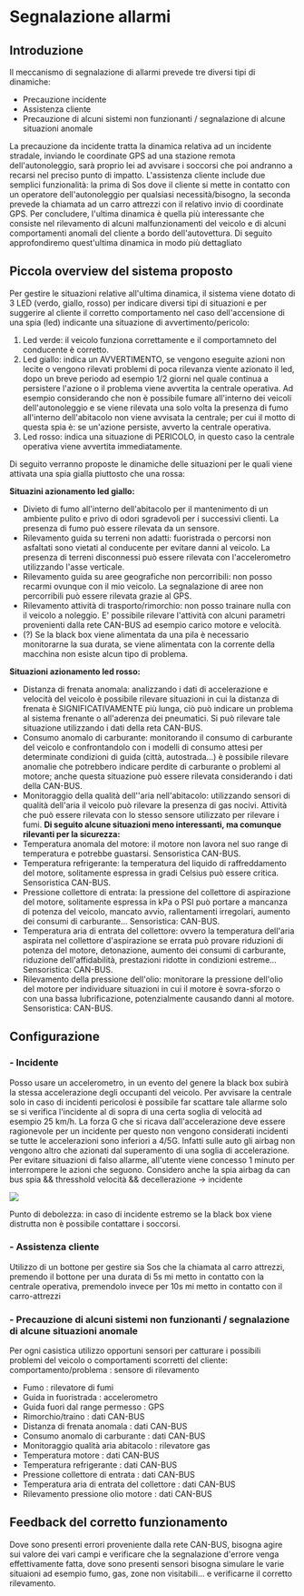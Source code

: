 # Segnalazione allarmi

## Introduzione
Il meccanismo di segnalazione di allarmi prevede tre diversi tipi di dinamiche:
- Precauzione incidente
- Assistenza cliente
- Precauzione di alcuni sistemi non funzionanti / segnalazione di alcune situazioni anomale

La precauzione da incidente tratta la dinamica relativa ad un incidente stradale, inviando le coordinate GPS ad una stazione remota dell'autonoleggio, sarà proprio lei ad avvisare i soccorsi che poi andranno a recarsi nel preciso punto di impatto.
L'assistenza cliente include due semplici funzionalità: la prima di Sos dove il cliente si mette in contatto con un operatore dell'autonoleggio per qualsiasi necessità/bisogno, la seconda prevede la chiamata ad un carro attrezzi con il relativo invio di coordinate GPS.
Per concludere, l'ultima dinamica è quella più interessante che consiste nel rilevamento di alcuni malfunzionamenti del veicolo e di alcuni comportamenti anomali del cliente a bordo dell'autovettura. Di seguito approfondiremo quest'ultima dinamica in modo più dettagliato

## Piccola overview del sistema proposto
Per gestire le situazioni relative all'ultima dinamica, il sistema viene dotato di 3 LED (verdo, giallo, rosso) per indicare diversi tipi di situazioni e per suggerire al cliente il corretto comportamento nel caso dell'accensione di una spia (led) indicante una situazione di avvertimento/pericolo:
1. Led verde: il veicolo funziona correttamente e il comportamneto del conducente è corretto.
2. Led giallo: indica un AVVERTIMENTO, se vengono eseguite azioni non lecite o vengono rilevati problemi di poca rilevanza viente azionato il led, dopo un breve periodo ad esempio 1/2 giorni nel quale continua a persistere l'azione o il problema viene avvertita la centrale operativa. Ad esempio considerando che non è possibile fumare all'interno dei veicoli dell'autonoleggio e se viene rilevata una solo volta la presenza di fumo all'interno dell'abitacolo non viene avvisata la centrale; per cui il motto di questa spia è: se un'azione persiste, avverto la centrale operativa.
3. Led rosso: indica una situazione di PERICOLO, in questo caso la centrale operativa viene avvertita immediatamente.

Di seguito verranno proposte le dinamiche delle situazioni per le quali viene attivata una spia gialla piuttosto che una rossa:

__Situazini azionamento led giallo:__
- Divieto di fumo all'interno dell'abitacolo per il mantenimento di un ambiente pulito e privo di odori sgradevoli per i successivi clienti. La presenza di fumo può essere rilevata da un sensore.
- Rilevamento guida su terreni non adatti: fuoristrada o percorsi non asfaltati sono vietati al conducente per evitare danni al veicolo. La presenza di terreni disconnessi può essere rilevata con l'accelerometro utilizzando l'asse verticale.
- Rilevamento guida su aree geografiche non percorribili: non posso recarmi ovunque con il mio veicolo. La segnalazione di aree non  percorribili può essere rilevata grazie al GPS.
- Rilevamento attività di trasporto/rimorchio: non posso trainare nulla con il veicolo a noleggio. E' possibile rilevare l'attività con alcuni parametri provenienti dalla rete CAN-BUS ad esempio carico motore e velocità.
- (?) Se la black box viene alimentata da una pila è necessario monitorarne la sua durata, se viene alimentata con la corrente della macchina non esiste alcun tipo di problema.

__Situazioni azionamento led rosso:__
- Distanza di frenata anomala: analizzando i dati di accelerazione e velocità del veicolo è possibile rilevare situazioni in cui la distanza di frenata è SIGNIFICATIVAMENTE più lunga, ciò può indicare un problema al sistema frenante o all'aderenza dei pneumatici. Si può rilevare tale situazione utilizzando i dati della reta CAN-BUS.
- Consumo anomalo di carburante: monitorando il consumo di carburante del veicolo e confrontandolo con i modelli di consumo attesi per determinate condizioni di guida (città, autostrada...) è possibile rilevare anomalie che potrebbero indicare perdite di carburante o problemi al motore; anche questa situazione può essere rilevata considerando i dati della CAN-BUS.
- Monitoraggio della qualità dell''aria nell'abitacolo: utilizzando sensori di qualità dell'aria il veicolo può rilevare la presenza di gas nocivi. Attività che può essere rilevata con lo stesso sensore utilizzato per rilevare i fumi.
__Di seguito alcune situazioni meno interessanti, ma comunque rilevanti per la sicurezza:__
- Temperatura anomala del motore: il motore non lavora nel suo range di temperatura e potrebbe guastarsi. Sensoristica CAN-BUS.
- Temperatura refrigerante: la temperatura del liquido di raffreddamento del motore, solitamente espressa in gradi Celsius può essere critica. Sensoristica CAN-BUS.
- Pressione collettore di entrata: la pressione del collettore di aspirazione del motore, solitamente espressa in kPa o PSI può portare a mancanza di potenza del veicolo, mancato avvio, rallentamenti irregolari, aumento dei consumi di carburante...
Sensoristica: CAN-BUS.
- Temperatura aria di entrata del collettore: ovvero la temperatura dell'aria aspirata nel collettore d'aspirazione se errata può provare riduzioni di potenza del motore, detonazione, aumento dei consumi di carburante, riduzione dell'affidabilità, prestazioni ridotte in condizioni estreme...
Sensoristica: CAN-BUS.
- Rilevamento della pressione dell'olio: monitorare la pressione dell'olio del motore per individuare situazioni in cui il motore è sovra-sforzo o con una bassa lubrificazione, potenzialmente causando danni al motore.
Sensoristica: CAN-BUS.

## Configurazione
### - Incidente
Posso usare un accelerometro, in un evento del genere la black box subirà la stessa accelerazione degli occupanti del veicolo. Per avvisare la centrale solo in caso di 
incidenti pericolosi è possibile far scattare tale allarme solo se si verifica l'incidente al di sopra di una certa soglia di velocità ad esempio 25 km/h. La forza G che si ricava dall'accelerazione deve essere ragionevole per un incidente per questo non vengono considerati incidenti se tutte le accelerazioni sono inferiori a 4/5G. Infatti sulle auto gli airbag non vengono altro che azionati dal superamento di una soglia di accelerazione.
Per evitare situazioni di falso allarme, all'utente viene concesso 1 minuto
per interrompere le azioni che seguono.
Considero anche la spia airbag da can bus
spia && thresshold velocità && decellerazione -> incidente

[![](https://mermaid.ink/img/eyJjb2RlIjoiZ3JhcGggVERcbiAgICAgICAgICAgICAgXG5hW2luaXppb10gLS0-IGJ7YWlyYmFnIHRyaWdnZXJlZH1cbmIgLS0-IHxzaXwgY3tkZWNlbGxlcmF6aW9uZSA-IDV9XG5iIC0tPiB8bm98IGFcbmMgLS0-IHxub3wgYVxuYyAtLT4gfHNpfCBkW3JpbGV2YW1lbnRvIGluY2lkZW50ZV1cbmQgLS0-IGV7bG8gdXNlciBhYm9ydGlzY2V9XG5lIC0tPiB8bm98IGZbaW52aW8gZGF0aSBpbmNpZGVudGVdXG5lIC0tPiB8c2l8IGFcbiIsIm1lcm1haWQiOnsidGhlbWUiOiJkZWZhdWx0In0sInVwZGF0ZUVkaXRvciI6ZmFsc2V9)](https://workflow.jace.pro/#/edit/eyJjb2RlIjoiZ3JhcGggVERcbiAgICAgICAgICAgICAgXG5hW2luaXppb10gLS0-IGJ7YWlyYmFnIHRyaWdnZXJlZH1cbmIgLS0-IHxzaXwgY3tkZWNlbGxlcmF6aW9uZSA-IDV9XG5iIC0tPiB8bm98IGFcbmMgLS0-IHxub3wgYVxuYyAtLT4gfHNpfCBkW3JpbGV2YW1lbnRvIGluY2lkZW50ZV1cbmQgLS0-IGV7bG8gdXNlciBhYm9ydGlzY2V9XG5lIC0tPiB8bm98IGZbaW52aW8gZGF0aSBpbmNpZGVudGVdXG5lIC0tPiB8c2l8IGFcbiIsIm1lcm1haWQiOnsidGhlbWUiOiJkZWZhdWx0In0sInVwZGF0ZUVkaXRvciI6ZmFsc2V9)

Punto di debolezza: in caso di incidente estremo se la black box viene distrutta non è possibile contattare i soccorsi.
### - Assistenza cliente
Utilizzo di un bottone per gestire sia Sos che la chiamata al carro attrezzi, premendo il bottone per una durata di 5s mi metto in contatto con la centrale operativa, premendolo invece per 10s mi metto in contatto con il carro-attrezzi
### - Precauzione di alcuni sistemi non funzionanti / segnalazione di alcune situazioni anomale
Per ogni casistica utilizzo opportuni sensori per catturare i possibili problemi del veicolo o comportamenti scorretti del cliente:
comportamento/problema : sensore di rilevamento
- Fumo : rilevatore di fumi
- Guida in fuoristrada : accelerometro
- Guida fuori dal range permesso : GPS
- Rimorchio/traino : dati CAN-BUS
- Distanza di frenata anomala : dati CAN-BUS
- Consumo anomalo di carburante : dati CAN-BUS
- Monitoraggio qualità aria abitacolo : rilevatore gas
- Temperatura motore : dati CAN-BUS
- Temperatura refrigerante : dati CAN-BUS
- Pressione collettore di entrata : dati CAN-BUS
- Temperatura aria di entrata del collettore : dati CAN-BUS
- Rilevamento pressione olio motore : dati CAN-BUS

## Feedback del corretto funzionamento
Dove sono presenti errori proveniente dalla rete CAN-BUS, bisogna agire sui valore dei vari campi e verificare che la segnalazione d'errore venga effettivamente fatta, dove sono presenti sensori bisogna simulare le varie situaioni ad esempio fumo, gas, zone non visitabili... e verificarne il corretto rilevamento.